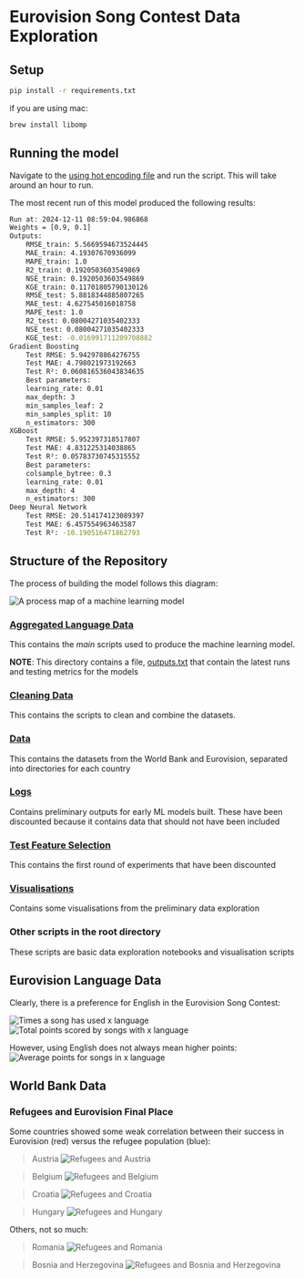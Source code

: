 # Eurovision Song Contest Data Exploration

## Setup

```sh
pip install -r requirements.txt
```

if you are using mac:
```sh
brew install libomp
```

## Running the model

Navigate to the [using hot encoding file](./aggregated_language_data/using_hot_encoding_instead_of_exploding.ipynb) and run the script. This will take around an hour to run.

The most recent run of this model produced the following results:

```sh
Run at: 2024-12-11 08:59:04.986868
Weights = [0.9, 0.1]
Outputs:
	RMSE_train: 5.5669594673524445
	MAE_train: 4.19307670936099
	MAPE_train: 1.0
	R2_train: 0.1920503603549869
	NSE_train: 0.1920503603549869
	KGE_train: 0.11701805790130126
	RMSE_test: 5.8818344885807265
	MAE_test: 4.627545016018758
	MAPE_test: 1.0
	R2_test: 0.08004271035402333
	NSE_test: 0.08004271035402333
	KGE_test: -0.016991711209708882
Gradient Boosting
	Test RMSE: 5.942978864276755
	Test MAE: 4.798021973192663
	Test R²: 0.060816536043834635
	Best parameters: 
	learning_rate: 0.01
	max_depth: 3
	min_samples_leaf: 2
	min_samples_split: 10
	n_estimators: 300
XGBoost
	Test RMSE: 5.952397318517807
	Test MAE: 4.831225314038865
	Test R²: 0.05783730745315552
	Best parameters: 
	colsample_bytree: 0.3
	learning_rate: 0.01
	max_depth: 4
	n_estimators: 300
Deep Neural Network
	Test RMSE: 20.514174123089397
	Test MAE: 6.457554963463587
	Test R²: -10.190516471862793
```

## Structure of the Repository

The process of building the model follows this diagram:

![A process map of a machine learning model](./process.jpg)

### [Aggregated Language Data](./aggregated_language_data/)

This contains the _main_ scripts used to produce the machine learning model.

**NOTE**: This directory contains a file, [outputs.txt](./aggregated_language_data/outputs/outputs.txt) that contain the latest runs and testing metrics for the models

### [Cleaning Data](./cleaning_data/)

This contains the scripts to clean and combine the datasets.

### [Data](./data/)

This contains the datasets from the World Bank and Eurovision, separated into directories for each country

### [Logs](./logs/)

Contains preliminary outputs for early ML models built. These have been discounted because it contains data that should not have been included

### [Test Feature Selection](./test_feature_selection/)

This contains the first round of experiments that have been discounted

### [Visualisations](./visualisations/)

Contains some visualisations from the preliminary data exploration

### Other scripts in the root directory

These scripts are basic data exploration notebooks and visualisation scripts

## Eurovision Language Data

Clearly, there is a preference for English in the Eurovision Song Contest:

![Times a song has used x language](visualisations/eurovision/count_chart.png)
![Total points scored by songs with x language](visualisations/eurovision/points_chart.png)

However, using English does not always mean higher points:
![Average points for songs in x language](visualisations/eurovision/averages_chart.png)

## World Bank Data

### Refugees and Eurovision Final Place

Some countries showed some weak correlation between their success in Eurovision (red) versus the refugee population (blue):

> Austria
> ![Refugees and Austria](visualisations/combined/Austria/austria_refugee_population_by_country_or_territory_of_origin.png)

> Belgium
> ![Refugees and Belgium](visualisations/combined/Belgium/belgium_refugee_population_by_country_or_territory_of_origin.png)

> Croatia
> ![Refugees and Croatia](visualisations/combined/Croatia/croatia_refugee_population_by_country_or_territory_of_origin.png)

> Hungary
> ![Refugees and Hungary](visualisations/combined/Hungary/hungary_refugee_population_by_country_or_territory_of_origin.png)

Others, not so much:

> Romania
> ![Refugees and Romania](visualisations/combined/Romania/romania_refugee_population_by_country_or_territory_of_origin.png)

> Bosnia and Herzegovina
> ![Refugees and Bosnia and Herzegovina](visualisations/combined/Bosnia_and_Herzegovina/bosnia_and_herzegovina_refugee_population_by_country_or_territory_of_origin.png)
